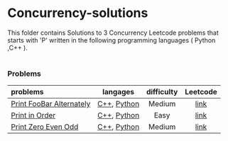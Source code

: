 # Concurrency-solutions
This folder contains Solutions to 3 Concurrency Leetcode problems that starts with 'P' written in the following programming languages ( Python ,C++ ).<br><br>
### Problems ###
|problems|langages|difficulty|Leetcode|
|:-------|:------:|:--------:|:------:|
|[Print FooBar Alternately](https://github.com/AnasImloul/Leetcode-solutions/tree/main/concurrency/P/Print%20FooBar%20Alternately/)|[C++](https://github.com/AnasImloul/Leetcode-solutions/tree/main/concurrency/P/Print%20FooBar%20Alternately/Print%20FooBar%20Alternately.cpp), [Python](https://github.com/AnasImloul/Leetcode-solutions/tree/main/concurrency/P/Print%20FooBar%20Alternately/Print%20FooBar%20Alternately.py)|Medium|[link](https://leetcode.com/problems/print-foobar-alternately)|
|[Print in Order](https://github.com/AnasImloul/Leetcode-solutions/tree/main/concurrency/P/Print%20in%20Order/)|[C++](https://github.com/AnasImloul/Leetcode-solutions/tree/main/concurrency/P/Print%20in%20Order/Print%20in%20Order.cpp), [Python](https://github.com/AnasImloul/Leetcode-solutions/tree/main/concurrency/P/Print%20in%20Order/Print%20in%20Order.py)|Easy|[link](https://leetcode.com/problems/print-in-order)|
|[Print Zero Even Odd](https://github.com/AnasImloul/Leetcode-solutions/tree/main/concurrency/P/Print%20Zero%20Even%20Odd/)|[C++](https://github.com/AnasImloul/Leetcode-solutions/tree/main/concurrency/P/Print%20Zero%20Even%20Odd/Print%20Zero%20Even%20Odd.cpp), [Python](https://github.com/AnasImloul/Leetcode-solutions/tree/main/concurrency/P/Print%20Zero%20Even%20Odd/Print%20Zero%20Even%20Odd.py)|Medium|[link](https://leetcode.com/problems/print-zero-even-odd)|